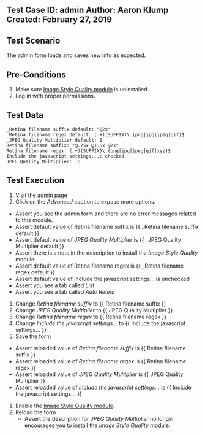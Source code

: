 Test Case ID: admin
Author: Aaron Klump
Created: February 27, 2019
---
## Test Scenario

The admin form loads and saves new info as expected.

## Pre-Conditions

1. Make sure [Image Style Quality module](https://www.drupal.org/project/image_style_quality) is uninstalled.
1. Log in with proper permissions.

## Test Data

    _Retina filename suffix default: "@2x"
    _Retina filename regex default: (.+)(SUFFIX)\.(png|jpg|jpeg|gif)$
    _JPEG Quality Multiplier default: 1
    Retina filename suffix: "@.75x @1.5x @2x"
    Retina filename regex: (.+)(SUFFIX)\.(png|jpg|jpeg|gif|xyz)$
    Include the javascript settings...: checked
    JPEG Quality Multiplier: .5

## Test Execution

1. Visit the [admin page](/admin/config/media/image-styles/auto-retina)
1. Click on the _Advanced_ caption to expose more options.
  - Assert you see the admin form and there are no error messages related to this module.
  - Assert default value of Retina filename suffix is {{ _Retina filename suffix default }}
  - Assert default value of _JPEG Quality Multiplier_ is {{ _JPEG Quality Multiplier default }}
  - Assert there is a note in the description to install the _Image Style Quality_ module.
  - Assert default value of Retina filename regex is {{ _Retina filename regex default }}
  - Assert default value of Include the javascript settings... is unchecked
  - Assert you see a tab called _List_
  - Assert you see a tab called _Auto Retina_
1. Change _Retina filename suffix_ to {{ Retina filename suffix }}
1. Change _JPEG Quality Multiplier_ to {{ JPEG Quality Multiplier }}
1. Change _Retina filename regex_ to {{ Retina filename regex }}
1. Change _Include the javascript settings..._ to {{ Include the javascript settings... }}
1. Save the form
  - Assert reloaded value of _Retina filename suffix_ is {{ Retina filename suffix }}
  - Assert reloaded value of _Retina filename regex_ is {{ Retina filename regex }}
  - Assert reloaded value of _JPEG Quality Multiplier_ is {{ JPEG Quality Multiplier }}
  - Assert reloaded value of _Include the javascript settings..._ is {{ Include the javascript settings... }}
1. Enable the [Image Style Quality module](https://www.drupal.org/project/image_style_quality).
1. Reload the form
    - Assert the description for _JPEG Quality Multiplier_ no longer encourages you to install the _Image Style Quality_ module.
